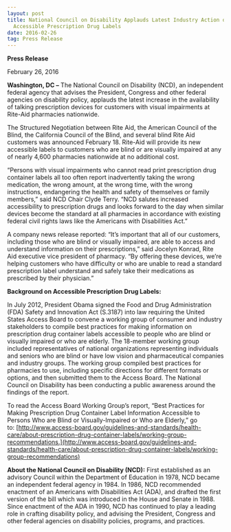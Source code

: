 ```yaml
---
layout: post
title: National Council on Disability Applauds Latest Industry Action on
  Accessible Prescription Drug Labels
date: 2016-02-26
tag: Press Release
---
```

**Press Release**

February 26, 2016

**Washington, DC –** The National Council on Disability (NCD), an independent federal agency that advises the President, Congress and other federal agencies on disability policy, applauds the latest increase in the availability of talking prescription devices for customers with visual impairments at Rite-Aid pharmacies nationwide.

The Structured Negotiation between Rite Aid, the American Council of the Blind, the California Council of the Blind, and several blind Rite Aid customers was announced February 18. Rite-Aid will provide its new accessible labels to customers who are blind or are visually impaired at any of nearly 4,600 pharmacies nationwide at no additional cost.

“Persons with visual impairments who cannot read print prescription drug container labels all too often report inadvertently taking the wrong medication, the wrong amount, at the wrong time, with the wrong instructions, endangering the health and safety of themselves or family members,” said NCD Chair Clyde Terry. “NCD salutes increased accessibility to prescription drugs and looks forward to the day when similar devices become the standard at all pharmacies in accordance with existing federal civil rights laws like the Americans with Disabilities Act.”

A company news release reported: “It’s important that all of our customers, including those who are blind or visually impaired, are able to access and understand information on their prescriptions,” said Jocelyn Konrad, Rite Aid executive vice president of pharmacy. “By offering these devices, we’re helping customers who have difficulty or who are unable to read a standard prescription label understand and safely take their medications as prescribed by their physician.”

**Background on Accessible Prescription Drug Labels:**

In July 2012, President Obama signed the Food and Drug Administration (FDA) Safety and Innovation Act (S.3187) into law requiring the United States Access Board to convene a working group of consumer and industry stakeholders to compile best practices for making information on prescription drug container labels accessible to people who are blind or visually impaired or who are elderly. The 18-member working group included representatives of national organizations representing individuals and seniors who are blind or have low vision and pharmaceutical companies and industry groups. The working group compiled best practices for pharmacies to use, including specific directions for different formats or options, and then submitted them to the Access Board. The National Council on Disability has been conducting a public awareness around the findings of the report.

To read the Access Board Working Group’s report, “Best Practices for Making Prescription Drug Container Label Information Accessible to Persons Who are Blind or Visually-Impaired or Who are Elderly,” go to: [http://www.access-board.gov/guidelines-and-standards/health-care/about-prescription-drug-container-labels/working-group-recommendations.](http://www.access-board.gov/guidelines-and-standards/health-care/about-prescription-drug-container-labels/working-group-recommendations)

**About the National Council on Disability (NCD):** First established as an advisory Council within the Department of Education in 1978, NCD became an independent federal agency in 1984. In 1986, NCD recommended enactment of an Americans with Disabilities Act (ADA), and drafted the first version of the bill which was introduced in the House and Senate in 1988. Since enactment of the ADA in 1990, NCD has continued to play a leading role in crafting disability policy, and advising the President, Congress and other federal agencies on disability policies, programs, and practices.